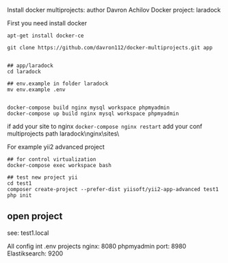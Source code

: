 Install docker multiprojects: author Davron Achilov
Docker project: laradock

First you need install docker
```
apt-get install docker-ce

git clone https://github.com/davron112/docker-multiprojects.git app


## app/laradock
cd laradock

## env.example in folder laradock
mv env.example .env


docker-compose build nginx mysql workspace phpmyadmin
docker-compose up build nginx mysql workspace phpmyadmin
```
if add your site to nginx ``` docker-compose nginx restart ```
add your conf multiprojects path laradock\nginx\sites\

For example yii2 advanced project

```
## for control virtualization
docker-compose exec workspace bash

## test new project yii
cd test1 
composer create-project --prefer-dist yiisoft/yii2-app-advanced test1
php init
```
## open project

see: test1.local

All config int .env
projects nginx: 8080
phpmyadmin port: 8980
Elastiksearch: 9200
